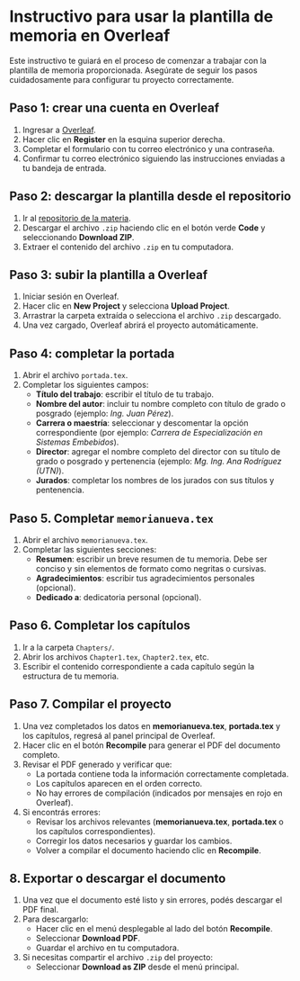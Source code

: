 # Instructivo para usar la plantilla de memoria en Overleaf

Este instructivo te guiará en el proceso de comenzar a trabajar con la plantilla de memoria proporcionada. Asegúrate de seguir los pasos cuidadosamente para configurar tu proyecto correctamente.

## Paso 1: crear una cuenta en Overleaf

1. Ingresar a [Overleaf](https://www.overleaf.com).
2. Hacer clic en **Register** en la esquina superior derecha.
3. Completar el formulario con tu correo electrónico y una contraseña.
4. Confirmar tu correo electrónico siguiendo las instrucciones enviadas a tu bandeja de entrada.

## Paso 2: descargar la plantilla desde el repositorio

1. Ir al [repositorio de la materia](https://github.com/TTFA-TTFB/Plantilla-para-memoria).
2. Descargar el archivo `.zip` haciendo clic en el botón verde **Code** y seleccionando **Download ZIP**.
3. Extraer el contenido del archivo `.zip` en tu computadora.

## Paso 3: subir la plantilla a Overleaf

1. Iniciar sesión en Overleaf.
2. Hacer clic en **New Project** y selecciona **Upload Project**.
3. Arrastrar la carpeta extraída o selecciona el archivo `.zip` descargado.
4. Una vez cargado, Overleaf abrirá el proyecto automáticamente.

## Paso 4: completar la portada

1. Abrir el archivo `portada.tex`.
2. Completar los siguientes campos:
   - **Título del trabajo**: escribir el título de tu trabajo.
   - **Nombre del autor**: incluir tu nombre completo con título de grado o posgrado (ejemplo: *Ing. Juan Pérez*).
   - **Carrera o maestría**: seleccionar y descomentar la opción correspondiente (por ejemplo: *Carrera de Especialización en Sistemas Embebidos*).
   - **Director**: agregar el nombre completo del director con su título de grado o posgrado y pertenencia (ejemplo: *Mg. Ing. Ana Rodríguez (UTN)*).
   - **Jurados**: completar los nombres de los jurados con sus títulos y pentenencia.

## Paso 5. Completar `memorianueva.tex`

1. Abrir el archivo `memorianueva.tex`.
2. Completar las siguientes secciones:
   - **Resumen**: escribir un breve resumen de tu memoria. Debe ser conciso y sin elementos de formato como negritas o cursivas.
   - **Agradecimientos**: escribir tus agradecimientos personales (opcional).
   - **Dedicado a**: dedicatoria personal (opcional).

## Paso 6. Completar los capítulos

1. Ir a la carpeta `Chapters/`.
2. Abrir los archivos `Chapter1.tex`, `Chapter2.tex`, etc.
3. Escribir el contenido correspondiente a cada capítulo según la estructura de tu memoria.

## Paso 7. Compilar el proyecto

1. Una vez completados los datos en **memorianueva.tex**, **portada.tex** y los capítulos, regresá al panel principal de Overleaf.
2. Hacer clic en el botón **Recompile** para generar el PDF del documento completo.
3. Revisar el PDF generado y verificar que:
   - La portada contiene toda la información correctamente completada.
   - Los capítulos aparecen en el orden correcto.
   - No hay errores de compilación (indicados por mensajes en rojo en Overleaf).
4. Si encontrás errores:
   - Revisar los archivos relevantes (**memorianueva.tex**, **portada.tex** o los capítulos correspondientes).
   - Corregir los datos necesarios y guardar los cambios.
   - Volver a compilar el documento haciendo clic en **Recompile**.

## 8. Exportar o descargar el documento

1. Una vez que el documento esté listo y sin errores, podés descargar el PDF final.
2. Para descargarlo:
   - Hacer clic en el menú desplegable al lado del botón **Recompile**.
   - Seleccionar **Download PDF**.
   - Guardar el archivo en tu computadora.
3. Si necesitas compartir el archivo `.zip` del proyecto:
   - Seleccionar **Download as ZIP** desde el menú principal.
